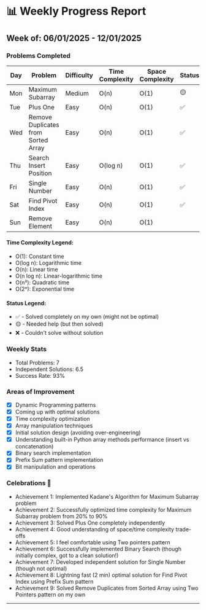 # 📊 Weekly Progress Report
## Week of: 06/01/2025 - 12/01/2025

### Problems Completed
| Day  | Problem                             | Difficulty | Time Complexity | Space Complexity | Status |
|------|-------------------------------------|------------|-----------------|------------------|--------|
| Mon  | Maximum Subarray                    | Medium     | O(n)            | O(1)             | 🟡     |
| Tue  | Plus One                            | Easy       | O(n)            | O(1)             | ✅      |
| Wed  | Remove Duplicates from Sorted Array | Easy       | O(n)            | O(1)             | ✅      |
| Thu  | Search Insert Position              | Easy       | O(log n)        | O(1)             | ✅      |
| Fri  | Single Number                       | Easy       | O(n)            | O(1)             | ✅      |
| Sat  | Find Pivot Index                    | Easy       | O(n)            | O(1)             | ✅      |
| Sun  | Remove Element                      | Easy       | O(n)            | O(1)             |        |

#### Time Complexity Legend:
- O(1): Constant time
- O(log n): Logarithmic time
- O(n): Linear time
- O(n log n): Linear-logarithmic time
- O(n²): Quadratic time
- O(2ⁿ): Exponential time

#### Status Legend:
* ✅ - Solved completely on my own (might not be optimal)
* 🟡 - Needed help (but then solved)
* ❌ - Couldn't solve without solution

### Weekly Stats
- Total Problems: 7
- Independent Solutions: 6.5
- Success Rate: 93%

### Areas of Improvement
- [x] Dynamic Programming patterns
- [x] Coming up with optimal solutions
- [x] Time complexity optimization
- [x] Array manipulation techniques
- [x] Initial solution design (avoiding over-engineering)
- [x] Understanding built-in Python array methods performance (insert vs concatenation)
- [x] Binary search implementation
- [x] Prefix Sum pattern implementation
- [x] Bit manipulation and operations

### Celebrations 🎉
- Achievement 1: Implemented Kadane's Algorithm for Maximum Subarray problem
- Achievement 2: Successfully optimized time complexity for Maximum Subarray problem from 20% to 90%
- Achievement 3: Solved Plus One completely independently
- Achievement 4: Good understanding of space/time complexity trade-offs
- Achievement 5: I feel comfortable using Two pointers pattern
- Achievement 6: Successfully implemented Binary Search (though initially complex, got to a clean solution!)
- Achievement 7: Developed independent solution for Single Number (though not optimal)
- Achievement 8: Lightning fast (2 min) optimal solution for Find Pivot Index using Prefix Sum pattern
- Achievement 9: Solved Remove Duplicates from Sorted Array using Two Pointers pattern on my own
---